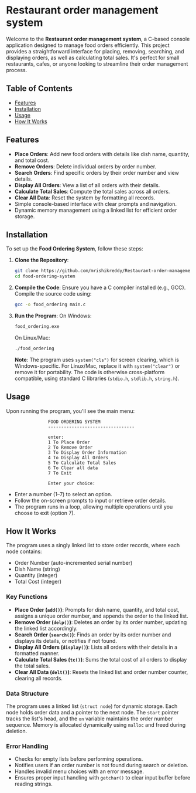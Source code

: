 # Restaurant order management system

Welcome to the **Restaurant order management system**, a C-based console application designed to manage food orders efficiently. This project provides a straightforward interface for placing, removing, searching, and displaying orders, as well as calculating total sales. It's perfect for small restaurants, cafes, or anyone looking to streamline their order management process.

## Table of Contents
- [Features](#features)
- [Installation](#installation)
- [Usage](#usage)
- [How It Works](#how-it-works)

## Features
- **Place Orders**: Add new food orders with details like dish name, quantity, and total cost.
- **Remove Orders**: Delete individual orders by order number.
- **Search Orders**: Find specific orders by their order number and view details.
- **Display All Orders**: View a list of all orders with their details.
- **Calculate Total Sales**: Compute the total sales across all orders.
- **Clear All Data**: Reset the system by formatting all records.
- Simple console-based interface with clear prompts and navigation.
- Dynamic memory management using a linked list for efficient order storage.

## Installation
To set up the **Food Ordering System**, follow these steps:

1. **Clone the Repository**:
   ```bash
   git clone https://github.com/mrishikreddy/Restaurant-order-management-system-RT13.git
   cd food-ordering-system
   ```

2. **Compile the Code**:
   Ensure you have a C compiler installed (e.g., GCC). Compile the source code using:
   ```bash
   gcc -o food_ordering main.c
   ```

3. **Run the Program**:
   On Windows:
   ```bash
   food_ordering.exe
   ```
   On Linux/Mac:
   ```bash
   ./food_ordering
   ```

   **Note**: The program uses `system("cls")` for screen clearing, which is Windows-specific. For Linux/Mac, replace it with `system("clear")` or remove it for portability. The code is otherwise cross-platform compatible, using standard C libraries (`stdio.h`, `stdlib.h`, `string.h`).

## Usage
Upon running the program, you'll see the main menu:
```
                FOOD ORDERING SYSTEM
                ---------------------------------

                enter:
                1 To Place Order
                2 To Remove Order
                3 To Display Order Information
                4 To Display All Orders
                5 To Calculate Total Sales
                6 To Clear all data
                7 To Exit

                Enter your choice:
```
- Enter a number (1–7) to select an option.
- Follow the on-screen prompts to input or retrieve order details.
- The program runs in a loop, allowing multiple operations until you choose to exit (option 7).

## How It Works
The program uses a singly linked list to store order records, where each node contains:
- Order Number (auto-incremented serial number)
- Dish Name (string)
- Quantity (integer)
- Total Cost (integer)

### Key Functions
- **Place Order (`add()`)**: Prompts for dish name, quantity, and total cost, assigns a unique order number, and appends the order to the linked list.
- **Remove Order (`delp()`)**: Deletes an order by its order number, updating the linked list accordingly.
- **Search Order (`search()`)**: Finds an order by its order number and displays its details, or notifies if not found.
- **Display All Orders (`display()`)**: Lists all orders with their details in a formatted manner.
- **Calculate Total Sales (`tc()`)**: Sums the total cost of all orders to display the total sales.
- **Clear All Data (`delt()`)**: Resets the linked list and order number counter, clearing all records.

### Data Structure
The program uses a linked list (`struct node`) for dynamic storage. Each node holds order data and a pointer to the next node. The `start` pointer tracks the list's head, and the `on` variable maintains the order number sequence. Memory is allocated dynamically using `malloc` and freed during deletion.

### Error Handling
- Checks for empty lists before performing operations.
- Notifies users if an order number is not found during search or deletion.
- Handles invalid menu choices with an error message.
- Ensures proper input handling with `getchar()` to clear input buffer before reading strings.
